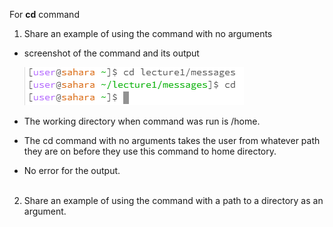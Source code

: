 For __cd__ command
1. Share an example of using the command with no arguments
* screenshot of the command and its output
  
    ![Image](cd1.png)
* The working directory when command was run is /home.
* The cd command with no arguments takes the user from whatever path they are on before they use this command to home directory.
* No error for the output.  <br />
  <br />
2. Share an example of using the command with a path to a directory as an argument.
  

